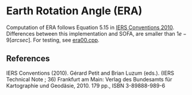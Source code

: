 # Earth Rotation Angle (ERA)

Computation of ERA follows Equation 5.15 in [IERS Conventions 2010](#IERS2010). 
Differences between this implementation and SOFA, are smaller than $1e-9 [arcsec]$.
For testing, see [era00.cpp](../blob/cleanup/test/sofa/era00.cpp).


## References

<a name="IERS2010"></a>IERS Conventions (2010). Gérard Petit and Brian Luzum (eds.). 
(IERS Technical Note ; 36) Frankfurt am Main: Verlag des Bundesamts für Kartographie und Geodäsie, 
2010. 179 pp., ISBN 3-89888-989-6
